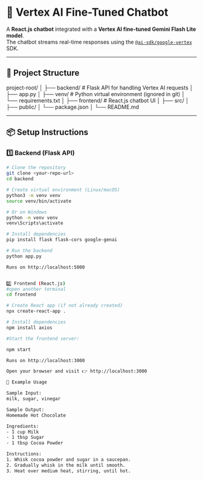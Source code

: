 # 🌟 Vertex AI Fine-Tuned Chatbot

A **React.js chatbot** integrated with a **Vertex AI fine-tuned Gemini Flash Lite model**.  
The chatbot streams real-time responses using the [`@ai-sdk/google-vertex`](https://www.npmjs.com/package/@ai-sdk/google-vertex) SDK.

---

## 📂 Project Structure
project-root/
│
├── backend/ # Flask API for handling Vertex AI requests
│ ├── app.py
│ ├── venv/ # Python virtual environment (ignored in git)
│ └── requirements.txt
│
├── frontend/ # React.js chatbot UI
│ ├── src/
│ ├── public/
│ └── package.json
│
└── README.md

---

## 📦 Setup Instructions

### 1️⃣ Backend (Flask API)
```bash
# Clone the repository
git clone <your-repo-url>
cd backend

# Create virtual environment (Linux/macOS)
python3 -m venv venv
source venv/bin/activate

# Or on Windows
python -m venv venv
venv\Scripts\activate

# Install dependencies
pip install flask flask-cors google-genai

# Run the backend
python app.py

Runs on http://localhost:5000


2️⃣ Frontend (React.js)
#open another terminal
cd frontend

# Create React app (if not already created)
npx create-react-app .

# Install dependencies
npm install axios

#Start the frontend server:

npm start

Runs on http://localhost:3000

Open your browser and visit 👉 http://localhost:3000

📝 Example Usage

Sample Input:
milk, sugar, vinegar

Sample Output:
Homemade Hot Chocolate

Ingredients:
- 1 cup Milk
- 1 tbsp Sugar
- 1 tbsp Cocoa Powder

Instructions:
1. Whisk cocoa powder and sugar in a saucepan.
2. Gradually whisk in the milk until smooth.
3. Heat over medium heat, stirring, until hot.